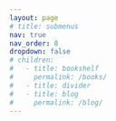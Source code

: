 ```yaml
---
layout: page
# title: submenus
nav: true
nav_order: 8
dropdown: false
# children:
#   - title: bookshelf
#     permalink: /books/
#   - title: divider
#   - title: blog
#     permalink: /blog/
---
```

